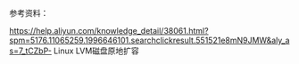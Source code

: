 

参考资料：

https://help.aliyun.com/knowledge_detail/38061.html?spm=5176.11065259.1996646101.searchclickresult.551521e8mN9JMW&aly_as=7_tCZbP-   Linux LVM磁盘原地扩容
